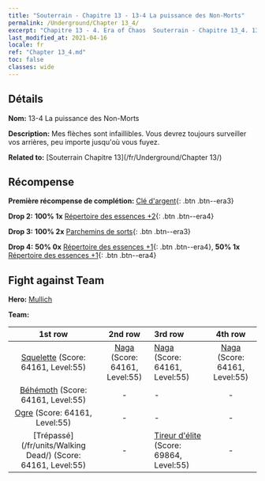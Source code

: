 ```yaml
---
title: "Souterrain - Chapitre 13 - 13-4 La puissance des Non-Morts"
permalink: /Underground/Chapter 13_4/
excerpt: "Chapitre 13 - 4. Era of Chaos  Souterrain - Chapitre 13_4. 13-4 La puissance des Non-Morts"
last_modified_at: 2021-04-16
locale: fr
ref: "Chapter 13_4.md"
toc: false
classes: wide
---
```


## Détails

 **Nom:** 13-4 La puissance des Non-Morts

 **Description:** Mes flèches sont infaillibles. Vous devrez toujours surveiller vos arrières, peu importe jusqu'où vous fuyez.

 **Related to:** [Souterrain Chapitre 13](/fr/Underground/Chapter 13/)

## Récompense

 **Première récompense de complétion:** [Clé d'argent](/fr/Items/con_693/){: .btn .btn--era3}

 **Drop 2:** **100% 1x** [Répertoire des essences +2](/fr/Items/mat_53/){: .btn .btn--era4}

 **Drop 3:** **100% 2x** [Parchemins de sorts](/fr/Items/con_694/){: .btn .btn--era3}

 **Drop 4:** **50% 0x** [Répertoire des essences +1](/fr/Items/mat_46/){: .btn .btn--era4}, **50% 1x** [Répertoire des essences +1](/fr/Items/mat_46/){: .btn .btn--era4}


## Fight against Team
 **Hero:** [Mullich](/fr/heroes/Mullich/)

 **Team:**


  | 1st row | 2nd row | 3rd row | 4th row |
  |:----:|:----:|:----|:----:|
  | [Squelette](/fr/units/Skeleton/) (Score: 64161, Level:55)  | [Naga](/fr/units/Naga/) (Score: 64161, Level:55)  | [Naga](/fr/units/Naga/) (Score: 64161, Level:55)  | [Naga](/fr/units/Naga/) (Score: 64161, Level:55)  |
  | [Béhémoth](/fr/units/Behemoth/) (Score: 64161, Level:55)  | - | - | - |
  | [Ogre](/fr/units/Ogre/) (Score: 64161, Level:55)  | - | - | - |
  | [Trépassé](/fr/units/Walking Dead/) (Score: 64161, Level:55)  | - | [Tireur d'élite](/fr/units/Sharpshooter/) (Score: 69864, Level:55)  | - |


